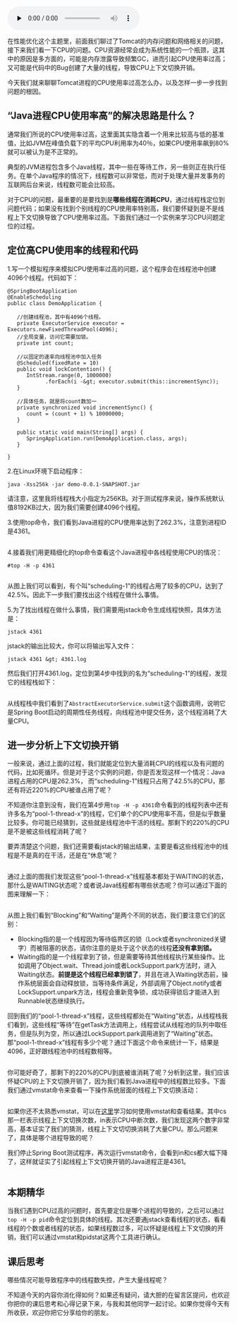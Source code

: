 <audio id="audio" title="39 | Tomcat进程占用CPU过高怎么办？" controls="" preload="none"><source id="mp3" src="https://static001.geekbang.org/resource/audio/9f/b5/9fe8938a0e92a040a20aad313d1f28b5.mp3"></audio>

在性能优化这个主题里，前面我们聊过了Tomcat的内存问题和网络相关的问题，接下来我们看一下CPU的问题。CPU资源经常会成为系统性能的一个瓶颈，这其中的原因是多方面的，可能是内存泄露导致频繁GC，进而引起CPU使用率过高；又可能是代码中的Bug创建了大量的线程，导致CPU上下文切换开销。

今天我们就来聊聊Tomcat进程的CPU使用率过高怎么办，以及怎样一步一步找到问题的根因。

## “Java进程CPU使用率高”的解决思路是什么？

通常我们所说的CPU使用率过高，这里面其实隐含着一个用来比较高与低的基准值，比如JVM在峰值负载下的平均CPU利用率为40％，如果CPU使用率飙到80%就可以被认为是不正常的。

典型的JVM进程包含多个Java线程，其中一些在等待工作，另一些则正在执行任务。在单个Java程序的情况下，线程数可以非常低，而对于处理大量并发事务的互联网后台来说，线程数可能会比较高。

对于CPU的问题，最重要的是要找到是**哪些线程在消耗CPU**，通过线程栈定位到问题代码；如果没有找到个别线程的CPU使用率特别高，我们要怀疑到是不是线程上下文切换导致了CPU使用率过高。下面我们通过一个实例来学习CPU问题定位的过程。

## 定位高CPU使用率的线程和代码

1.写一个模拟程序来模拟CPU使用率过高的问题，这个程序会在线程池中创建4096个线程。代码如下：

```
@SpringBootApplication
@EnableScheduling
public class DemoApplication {

   //创建线程池，其中有4096个线程。
   private ExecutorService executor = Executors.newFixedThreadPool(4096);
   //全局变量，访问它需要加锁。
   private int count;
   
   //以固定的速率向线程池中加入任务
   @Scheduled(fixedRate = 10)
   public void lockContention() {
      IntStream.range(0, 1000000)
            .forEach(i -&gt; executor.submit(this::incrementSync));
   }
   
   //具体任务，就是将count数加一
   private synchronized void incrementSync() {
      count = (count + 1) % 10000000;
   }
   
   public static void main(String[] args) {
      SpringApplication.run(DemoApplication.class, args);
   }

}

```

2.在Linux环境下启动程序：

```
java -Xss256k -jar demo-0.0.1-SNAPSHOT.jar

```

请注意，这里我将线程栈大小指定为256KB。对于测试程序来说，操作系统默认值8192KB过大，因为我们需要创建4096个线程。

3.使用top命令，我们看到Java进程的CPU使用率达到了262.3%，注意到进程ID是4361。

<img src="https://static001.geekbang.org/resource/image/e0/50/e0db4c399cbbf83924a505a9cd619150.png" alt="">

4.接着我们用更精细化的top命令查看这个Java进程中各线程使用CPU的情况：

```
#top -H -p 4361

```

<img src="https://static001.geekbang.org/resource/image/4a/8d/4a52b5335daf5bfe0b60128a1c13558d.png" alt="">

从图上我们可以看到，有个叫“scheduling-1”的线程占用了较多的CPU，达到了42.5%。因此下一步我们要找出这个线程在做什么事情。

5.为了找出线程在做什么事情，我们需要用jstack命令生成线程快照，具体方法是：

```
jstack 4361

```

jstack的输出比较大，你可以将输出写入文件：

```
jstack 4361 &gt; 4361.log

```

然后我们打开4361.log，定位到第4步中找到的名为“scheduling-1”的线程，发现它的线程栈如下：

<img src="https://static001.geekbang.org/resource/image/da/8e/dae7a6f02563051a1d4dd3752d9f5e8e.png" alt="">

从线程栈中我们看到了`AbstractExecutorService.submit`这个函数调用，说明它是Spring Boot启动的周期性任务线程，向线程池中提交任务，这个线程消耗了大量CPU。

## 进一步分析上下文切换开销

一般来说，通过上面的过程，我们就能定位到大量消耗CPU的线程以及有问题的代码，比如死循环。但是对于这个实例的问题，你是否发现这样一个情况：Java进程占用的CPU是262.3%， 而“scheduling-1”线程只占用了42.5%的CPU，那还有将近220%的CPU被谁占用了呢？

不知道你注意到没有，我们在第4步用`top -H -p 4361`命令看到的线程列表中还有许多名为“pool-1-thread-x”的线程，它们单个的CPU使用率不高，但是似乎数量比较多。你可能已经猜到，这些就是线程池中干活的线程。那剩下的220%的CPU是不是被这些线程消耗了呢？

要弄清楚这个问题，我们还需要看jstack的输出结果，主要是看这些线程池中的线程是不是真的在干活，还是在“休息”呢？

<img src="https://static001.geekbang.org/resource/image/68/bf/68bb91e5c1405940b470c08851d13cbf.png" alt="">

通过上面的图我们发现这些“pool-1-thread-x”线程基本都处于WAITING的状态，那什么是WAITING状态呢？或者说Java线程都有哪些状态呢？你可以通过下面的图来理解一下：

<img src="https://static001.geekbang.org/resource/image/0e/43/0e2336814a4b9fc39bcdf991949a7e43.png" alt="">

从图上我们看到“Blocking”和“Waiting”是两个不同的状态，我们要注意它们的区别：

- Blocking指的是一个线程因为等待临界区的锁（Lock或者synchronized关键字）而被阻塞的状态，请你注意的是处于这个状态的线程**还没有拿到锁。**
- Waiting指的是一个线程拿到了锁，但是需要等待其他线程执行某些操作。比如调用了Object.wait、Thread.join或者LockSupport.park方法时，进入Waiting状态。**前提是这个线程已经拿到锁了**，并且在进入Waiting状态前，操作系统层面会自动释放锁，当等待条件满足，外部调用了Object.notify或者LockSupport.unpark方法，线程会重新竞争锁，成功获得锁后才能进入到Runnable状态继续执行。

回到我们的“pool-1-thread-x”线程，这些线程都处在“Waiting”状态，从线程栈我们看到，这些线程“等待”在getTask方法调用上，线程尝试从线程池的队列中取任务，但是队列为空，所以通过LockSupport.park调用进到了“Waiting”状态。那“pool-1-thread-x”线程有多少个呢？通过下面这个命令来统计一下，结果是4096，正好跟线程池中的线程数相等。

<img src="https://static001.geekbang.org/resource/image/f7/3d/f7b4611b87a8bd65fa25a2c4c7228b3d.png" alt="">

你可能好奇了，那剩下的220%的CPU到底被谁消耗了呢？分析到这里，我们应该怀疑CPU的上下文切换开销了，因为我们看到Java进程中的线程数比较多。下面我们通过vmstat命令来查看一下操作系统层面的线程上下文切换活动：

<img src="https://static001.geekbang.org/resource/image/07/c4/07cccbe33337df20a2544947281c71c4.png" alt="">

如果你还不太熟悉vmstat，可以在[这里](https://linux.die.net/man/8/vmstat)学习如何使用vmstat和查看结果。其中cs那一栏表示线程上下文切换次数，in表示CPU中断次数，我们发现这两个数字非常高，基本证实了我们的猜测，线程上下文切切换消耗了大量CPU。那么问题来了，具体是哪个进程导致的呢？

我们停止Spring Boot测试程序，再次运行vmstat命令，会看到in和cs都大幅下降了，这样就证实了引起线程上下文切换开销的Java进程正是4361。

<img src="https://static001.geekbang.org/resource/image/5f/fa/5f0a5dadc0659da607fd6e5f0c96dffa.png" alt="">

## 本期精华

当我们遇到CPU过高的问题时，首先要定位是哪个进程的导致的，之后可以通过`top -H -p pid`命令定位到具体的线程。其次还要通jstack查看线程的状态，看看线程的个数或者线程的状态，如果线程数过多，可以怀疑是线程上下文切换的开销，我们可以通过vmstat和pidstat这两个工具进行确认。

## 课后思考

哪些情况可能导致程序中的线程数失控，产生大量线程呢？

不知道今天的内容你消化得如何？如果还有疑问，请大胆的在留言区提问，也欢迎你把你的课后思考和心得记录下来，与我和其他同学一起讨论。如果你觉得今天有所收获，欢迎你把它分享给你的朋友。


